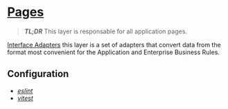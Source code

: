 # [Pages](../pages)

> _**TL;DR**_ This layer is responsable for all application pages.

[Interface Adapters](https://blog.cleancoder.com/uncle-bob/2012/08/13/the-clean-architecture.html) this layer is a set of adapters that convert data from the format most convenient for the Application and Enterprise Business Rules.

## Configuration

- _[eslint](../../.eslint.config/app/pages)_
- _[vitest](../../.vitest/vitest.config.json)_

